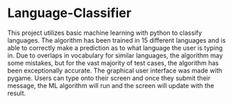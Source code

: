 # Language-Classifier
This project utilizes basic machine learning with python to classify languages. The algorithm has been trained in 15 different languages and is able to correctly make a prediction as to what language the user is typing in. Due to overlaps in vocabulary for similar languages, the algorithm may some mistakes, but for the vast majority of test cases, the algorithm has been exceptionally accurate. The graphical user interface was made with pygame. Users can type onto their screen and once they submit their message, the ML algorithm will run and the screen will update with the result. 


